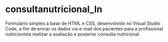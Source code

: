 # consultanutricional_ln
Formulário simples a base de HTML e CSS, desenvolvido no Visual Studio Code, a fim de enviar os dados via e-mail dos pacientes para a profissional nutricionista realizar a avaliação e posterior consulta nutricional.
